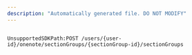 ```yaml
---
description: "Automatically generated file. DO NOT MODIFY"
---
```


```powershellv2

UnsupportedSDKPath:POST /users/{user-id}/onenote/sectionGroups/{sectionGroup-id}/sectionGroups

```